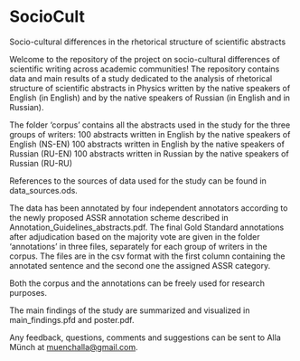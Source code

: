 # SocioCult
Socio-cultural differences in the rhetorical structure of scientific abstracts

Welcome to the repository of the project on socio-cultural differences of scientific writing across academic communities!
The repository contains data and main results of a study dedicated to the analysis of rhetorical structure of scientific abstracts in Physics written by the native speakers of English (in English) and by the native speakers of Russian (in English and in Russian).

The folder ‘corpus’ contains all the abstracts used in the study for the three groups of writers:
100 abstracts written in English by the native speakers of English (NS-EN)
100 abstracts written in English by the native speakers of Russian (RU-EN)
100 abstracts written in Russian by the native speakers of Russian (RU-RU)

References to the sources of data used for the study can be found in data_sources.ods.

The data has been annotated by four independent annotators according to the newly proposed ASSR annotation scheme described in Annotation_Guidelines_abstracts.pdf. The final Gold Standard annotations after adjudication based on the majority vote are given in the folder ‘annotations’ in three files, separately for each group of writers in the corpus. The files are in the csv format with the first column containing the annotated sentence and the second one the assigned ASSR category.

Both the corpus and the annotations can be freely used for research purposes.

The main findings of the study are summarized and visualized in main_findings.pfd and poster.pdf.

Any feedback, questions, comments and suggestions can be sent to Alla Münch at muenchalla@gmail.com.
